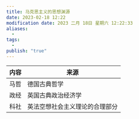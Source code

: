 ```yaml
---
title: 马克思主义的思想渊源
date: 2023-02-18 12:22
modification date: 2023 二月 18日 星期六 12:22:33
aliases:
  - 
tags:
  - 
publish: "true"
---
```


| 内容 | 来源               |
| ---- | ------------------ |
| 马哲 | 德国古典哲学       |
| 政经 | 英国古典政治经济学 |
| 科社 | 英法空想社会主义理论的合理部分                   |
